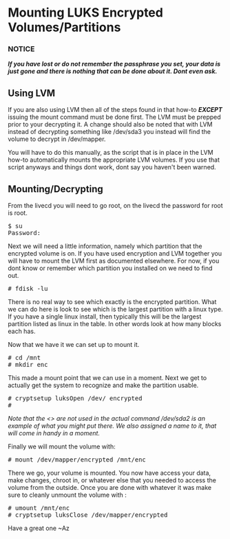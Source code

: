 # Mounting LUKS Encrypted Volumes/Partitions

### NOTICE
***If you have lost or do not remember the passphrase you set, your data is just gone and there is nothing that can be done about it. Dont even ask.***


## Using LVM
If you are also using LVM then all of the steps found in that how-to ***EXCEPT*** issuing the mount command must be done first. The LVM must be prepped prior to your decrypting it. A change should also be noted that with LVM instead of decrypting something like /dev/sda3 you instead will find the volume to decrypt in /dev/mapper.

You will have to do this manually, as the script that is in place in the LVM how-to automatically mounts the appropriate LVM volumes. If you use that script anyways and things dont work, dont say you haven't been warned.


## Mounting/Decrypting
From the livecd you will need to go root, on the livecd the password for root is root.
<pre class="clear">$ su 
Password: <type root here if on livecd>
</pre>
Next we will need a little information, namely which partition that the encrypted volume is on. If you have used encryption and LVM together you will have to mount the LVM first as documented elsewhere. For now, if you dont know or remember which partition you installed on we need to find out.
<pre class="clear"># fdisk -lu </pre>
There is no real way to see which exactly is the encrypted partition. What we can do here is look to see which is the largest partition with a linux type. If you have a single linux install, then typically this will be the largest partition listed as linux in the table. In other words look at how many blocks each has.

Now that we have it we can set up to mount it.
<pre class="clear">
# cd /mnt
# mkdir enc 
</pre>
This made a mount point that we can use in a moment. Next we get to actually get the system to recognize and make the partition usable.
<pre class="clear">
# cryptsetup luksOpen /dev/<whateveryourdeviceis> encrypted
# <whateverpassphrase>  
</pre>
*Note that the <> are not used in the actual command /dev/sda2 is an example of what you might put there. We also assigned a name to it, that will come in handy in a moment.*

Finally we will mount the volume with:
<pre class="clear"># mount /dev/mapper/encrypted /mnt/enc</pre>
There we go, your volume is mounted. You now have access your data, make changes, chroot in, or whatever else that you needed to access the volume from the outside. Once you are done with whatever it was make sure to cleanly unmount the volume with :
<pre class="clear">
# umount /mnt/enc
# cryptsetup luksClose /dev/mapper/encrypted</pre>

Have a great one
~Az
